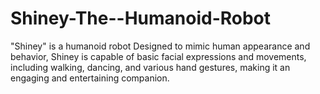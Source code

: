 # Shiney-The--Humanoid-Robot
"Shiney" is a humanoid robot  Designed to mimic human appearance and behavior, Shiney is capable of basic facial expressions and movements, including walking, dancing, and various hand gestures, making it an engaging and entertaining companion. 
